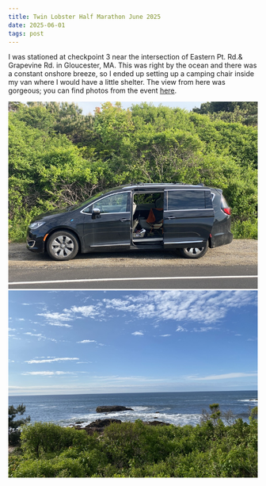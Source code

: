 ```yaml
---
title: Twin Lobster Half Marathon June 2025
date: 2025-06-01
tags: post
---
```


I was stationed at checkpoint 3 near the intersection of Eastern Pt. Rd.& Grapevine Rd. in Gloucester, MA. This was right by the ocean and there was a constant onshore breeze, so I ended up setting up a camping chair inside my van where I would have a little shelter. The view from here was gorgeous; you can find photos from the event [here](https://photos.app.goo.gl/7Wpukyt1nsvBrXeZ8).

<!-- cut -->

![A photo my my station](station.jpg)
![What a lovely ocean view](ocean.jpg)
